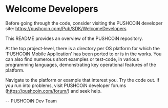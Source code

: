 Welcome Developers
==================

Before going through the code, consider visiting the PUSHCOiN developer 
site: https://pushcoin.com/Pub/SDK/WelcomeDevelopers

This README provides an overview of the PUSHCOiN repository. 

At the top project-level, there is a directory per OS platform for which
the 'PUSHCOiN Mobile Application' has been ported to or is in the works.
You can also find numerous short examples or test-code, in various
programming languages, demonstrating key operational features of the 
platform.

Navigate to the platform or example that interest you. Try the code out. 
If you run into problems, visit PUSHCOiN developer forums 
(https://pushcoin.com/forum/) and seek help. 

 -- PUSHCOiN Dev Team
